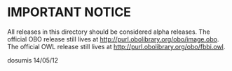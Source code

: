 # IMPORTANT NOTICE

All releases in this directory should be considered alpha releases.  The official OBO release still lives at http://purl.obolibrary.org/obo/image.obo.  The official OWL release still lives at  http://purl.obolibrary.org/obo/fbbi.owl.

dosumis 14/05/12
